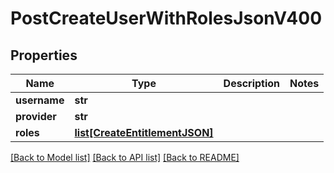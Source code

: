 # PostCreateUserWithRolesJsonV400

## Properties
Name | Type | Description | Notes
------------ | ------------- | ------------- | -------------
**username** | **str** |  | 
**provider** | **str** |  | 
**roles** | [**list[CreateEntitlementJSON]**](CreateEntitlementJSON.md) |  | 

[[Back to Model list]](../README.md#documentation-for-models) [[Back to API list]](../README.md#documentation-for-api-endpoints) [[Back to README]](../README.md)


